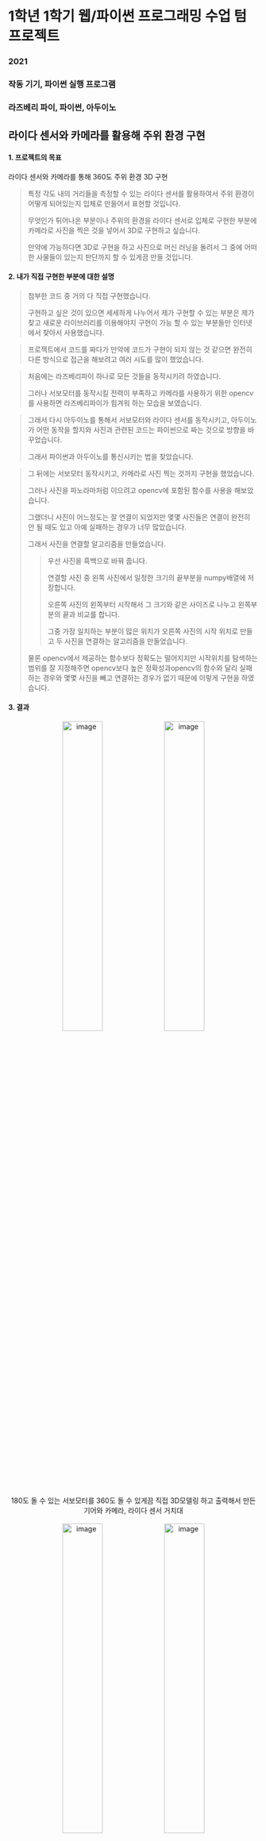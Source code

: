 # 1학년 1학기 웹/파이썬 프로그래밍 수업 텀프로젝트
### 2021
### 작동 기기, 파이썬 실행 프로그램
### 라즈베리 파이, 파이썬, 아두이노

## 라이다 센서와 카메라를 활용해 주위 환경 구현

#### 1. 프로젝트의 목표
라이다 센서와 카메라를 통해 360도 주위 환경 3D 구현

> 특정 각도 내의 거리들을 측정할 수 있는 라이다 센서를 활용하여서 주위 환경이 어떻게 되어있는지 입체로 만들어서 표현할 것입니다.
> 
> 무엇인가 튀어나온 부분이나 주위의 환경을 라이다 센서로 입체로 구현한 부분에 카메라로 사진을 찍은 것을 넣어서 3D로 구현하고 싶습니다.
> 
> 만약에 가능하다면 3D로 구현을 하고 사진으로 머신 러닝을 돌려서 그 중에 어떠한 사물들이 있는지 판단까지 할 수 있게끔 만들 것입니다.

#### 2. 내가 직접 구현한 부분에 대한 설명

> 첨부한 코드 중 거의 다 직접 구현했습니다.
> 
> 구현하고 싶은 것이 있으면 세세하게 나누어서 제가 구현할 수 있는 부분은 제가 찾고 새로운 라이브러리를 이용해야지 구현이 가능 할 수 있는 부분들만 인터넷에서 찾아서 사용했습니다.

> 프로젝트에서 코드를 짜다가 만약에 코드가 구현이 되지 않는 것 같으면 완전히 다른 방식으로 접근을 해보려고 여러 시도를 많이 했었습니다.

> 처음에는 라즈베리파이 하나로 모든 것들을 동작시키려 하였습니다.
> 
> 그러나 서보모터를 동작시킬 전력이 부족하고 카메라를 사용하기 위한 opencv를 사용하면 라즈베리파이가 힘겨워 하는 모습을 보였습니다.

> 그래서 다시 아두이노를 통해서 서보모터와 라이다 센서를 동작시키고, 아두이노가 어떤 동작을 할지와 사진과 관련된 코드는 파이썬으로 짜는 것으로 방향을 바꾸었습니다.
> 
> 그래서 파이썬과 아두이노를 통신시키는 법을 찾았습니다.

> 그 뒤에는 서보모터 동작시키고, 카메라로 사진 찍는 것까지 구현을 했었습니다.
> 
> 그러나 사진을 파노라마처럼 이으려고 opencv에 포함된 함수를 사용을 해보았습니다.
> 
> 그랬더니 사진이 어느정도는 잘 연결이 되었지만 몇몇 사진들은 연결이 완전히 안 될 때도 있고 아예 실패하는 경우가 너무 많았습니다.
> 
> 그래서 사진을 연결할 알고리즘을 만들었습니다.
>> 우선 사진을 흑백으로 바꿔 줍니다.
>> 
>> 연결할 사진 중 왼쪽 사진에서 일정한 크기의 끝부분을 numpy배열에 저장합니다.
>> 
>> 오른쪽 사진의 왼쪽부터 시작해서 그 크기와 같은 사이즈로 나누고 왼쪽부분의 끝과 비교를 합니다.
>> 
>> 그중 가장 일치하는 부분이 많은 위치가 오른쪽 사진의 시작 위치로 만들고 두 사진을 연결하는 알고리즘을 만들었습니다.
>
> 물론 opencv에서 제공하는 함수보다 정확도는 떨어지지만 시작위치를 탐색하는 범위를 잘 지정해주면 opencv보다 높은 정확성과opencv의 함수와 달리 실패하는 경우와 몇몇 사진을 빼고 연결하는 경우가 없기 때문에 이렇게 구현을 하였습니다.

#### 3. 결과

<div align="center">
<img width="40%" alt="image" src="https://user-images.githubusercontent.com/61959836/204772167-f1b83bd0-3bef-48b6-a935-2b3449c6956f.jpg">
<img width="40%" alt="image" src="https://user-images.githubusercontent.com/61959836/204771222-4adce2f1-3360-4684-ac5d-85969e7ebd98.jpg">
</br>
180도 돌 수 있는 서보모터를 360도 돌 수 있게끔 직접 3D모델링 하고 출력해서 만든 기어와 카메라, 라이다 센서 거치대
</br>
</br>
</div>

<div align="center">
<img width="40%" alt="image" src="https://user-images.githubusercontent.com/61959836/204772510-034561c2-dc73-4e60-b58e-67046d54a900.png">
<img width="40%" alt="image" src="https://user-images.githubusercontent.com/61959836/204772644-5b42de85-75c8-4930-9734-8744de9d184e.png">
</br>
</br>
</div>

<div align="center">
<img width="500" alt="image" src="https://user-images.githubusercontent.com/61959836/204772949-3a68a7ed-6e9e-4b05-a7e9-cfb3e0357e4c.png">
</br>
서보모터 돌리면서 사진 찍고 사진들 합체시키는 알고리즘의 플로우 차트
</br>
</br>
</div>

<div align="center">
<img width="90%" alt="image" src="https://user-images.githubusercontent.com/61959836/204773220-ba69f1e3-ede3-46d9-9851-41d94e878cd2.png">
</br>
파이썬 프로그램을 돌려서 나온 결과 ( 연결이 잘 되게끔 중간중간 모양을 그려넣음 )
</br>
</br>
</div>

<div align="center">
<img width="340" alt="image" src="https://user-images.githubusercontent.com/61959836/204774381-ff961bc0-b74b-4fb0-8bea-4411dde7225f.png">
</br>
크기가 큰박스안에 장치를 넣고 파이썬 프로그램을 돌려본 결과
</br>
(라이다 센서가 1cm를 기준으로 밖에 값이 나오지 않아서 많이 정확하지 않지만 어느정도 박스의 형태가 확인이 됨)
</div>


#### 4. 결론
> 이 프로젝트의 목표는 라이다 센서와 카메라를 통해 360도 주위 환경 3D 구현을 하는 것이었습니다.
> 
> 그러나 직접 하다 보니 계획서에 없던 문제가 엄청 많이 발견이 되어서 원했던 것 처럼 빨리 빨리 구현이 되지 않았습니다.
> 
> 그래서 제가 생각하기로는 원래 원했던 목표의 60~70% 밖에 완성한 것 같습니다.
> 
> 이 결과 보고서로 텀프로젝트는 끝이 나지만 저는 이 프로젝트를 계속하면 서 제가 원래 원했던 목표를 꼭 달성해 볼 것이고, 더 나아간 목표를 달성하기 위해서 계속해서 개발을 할 것입니다.

> 이때까지 아두이노로만 피지컬적인 프로젝트를 해보았습니다.
> 
> 그러나 이번에 파이썬을 사용하면서 아두이노에서는 구현이 불가능이라고 생각했던 것들이 파이썬에서 쉽게되는 것을 파악하였습니다.
> 
> 예를 들면 아두이노를 사용을 하면 아두이노의 램이 엄청나게 작기 때문에 배열이나 변수, for문의 제약이 있어서 정 안되면 아두이노 2개를 연결해서 해야 했습니다.
> 
> 그러나 파이썬을 사용하면 리스트를 만들 때 개수를 제한해두지 않아도 된다는 것에 가장 큰 기쁨을 느꼈습니다.
> 
> 그래서 앞으로 특정한 상황이 아니면 프로젝트를 하는 것에 파이썬을 사용해야겠다는 생각을 했습니다.

> 물론 파이썬을 사용하면 좋은 점이 많이 있지만 이번 프로젝트를 하면서 한가지 힘들었던 점이 있습니다.
> 
> 파이썬을 사용하지 않고 다른 언어를 사용하면 거의 다 스스로 작성을 하거나 외부 라이브러리를 사용을 해도 동작이 어디에서 멈추고 어디에서 오류가 나는지 잘 알 수 있었습니다.
> 
> 그러나 파이썬을 사용할 때 특히 외부 라이브러리에서 특정함수를 사용할 때 엄청나게 많은 과정을 다 생략을 해버리기 때문에 제가 잘못한 것인지, 그 함수에서 어떤 에러가 났는지 왜 함수가 정확하게 동작이 되지 않는지 알기가 어려웠습니다.
> 
> 사진을 연결시킬 때 opencv의 stitch함수를 사용했었는데 어떤 경우는 잘 동작하고 또 다시 동작시키면 함수가 연결을 못 시킨다고 하고, 어떤 때에는 그냥 몇몇 사진을 빼버리는 등 어떤 조건을 만족시켜줘야 하는지 잘 몰랐습니다
> 
> 물론 제가 그런 쪽으로 공부를 해보지 않아서 그럴 수 있습니다.
> 
> 그래서 앞으로는 함수를 정확하게 알고 사용을 할 노력을 해봐야겠습니다.

---

[발표 영상](https://drive.google.com/file/d/1yDE6jZlnTAm46LfAS6Udx50mb0KTW3bA/view?usp=sharing)

